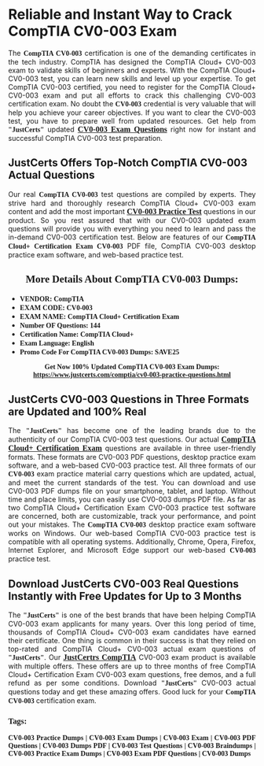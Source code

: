 <h1><strong>Reliable and Instant Way to Crack CompTIA CV0-003 Exam</strong></h1>

<p style="text-align: justify;">The <span style="font-family:Georgia,serif;"><strong>CompTIA CV0-003</strong></span> certification is one of the demanding certificates in the tech industry. CompTIA has designed the CompTIA Cloud+ CV0-003 exam to validate skills of beginners and experts. With the CompTIA Cloud+ CV0-003 test, you can learn new skills and level up your expertise. To get CompTIA CV0-003 certified, you need to register for the CompTIA Cloud+ CV0-003 exam and put all efforts to crack this challenging CV0-003 certification exam. No doubt the <span style="font-family:Georgia,serif;"><strong> CV0-003</strong></span> credential is very valuable that will help you achieve your career objectives. If you want to clear the CV0-003 test, you have to prepare well from updated resources. Get help from <span style="font-size:14px;"><span style="font-family:Georgia,serif;"><strong>"JustCerts"</strong></span></span> updated <a href="https://www.justcerts.com/comptia/cv0-003-practice-questions.html"><span style="font-size:16px;"><span style="font-family:Georgia,serif;"><strong>CV0-003 Exam Questions</strong></span></span></a> right now for instant and successful CompTIA CV0-003 test preparation.</p>

<h2><strong>JustCerts Offers Top-Notch CompTIA CV0-003 Actual Questions </strong></h2>

<p style="text-align: justify;">Our real <span style="font-family:Georgia,serif;"><strong>CompTIA CV0-003</strong></span> test questions are compiled by experts. They strive hard and thoroughly research CompTIA Cloud+ CV0-003 exam content and add the most important <a href="https://www.justcerts.com/comptia/cv0-003-practice-questions.html"><span style="font-size:16px;"><span style="font-family:Georgia,serif;"><strong>CV0-003 Practice Test</strong></span></span></a> questions in our product. So you rest assured that with our CV0-003 updated exam questions will provide you with everything you need to learn and pass the in-demand CV0-003 certification test. Below are features of our <span style="font-family:Georgia,serif;"><strong>CompTIA Cloud+ Certification Exam CV0-003</strong></span> PDF file, CompTIA CV0-003 desktop practice exam software, and web-based practice test.</p>

<h2 style="text-align: center;"><strong><span style="font-family:Georgia,serif;">More Details About CompTIA CV0-003 Dumps:</span></strong></h2>

<ul>
	<li style="text-align: justify;"><span style="font-size:14px;"><span style="font-family:Georgia,serif;"><strong>VENDOR: CompTIA</strong></span></span></li>
	<li style="text-align: justify;"><span style="font-size:14px;"><span style="font-family:Georgia,serif;"><strong>EXAM CODE: CV0-003</strong></span></span></li>
	<li style="text-align: justify;"><span style="font-size:14px;"><span style="font-family:Georgia,serif;"><strong>EXAM NAME: CompTIA Cloud+ Certification Exam</strong></span></span></li>
	<li style="text-align: justify;"><span style="font-size:14px;"><span style="font-family:Georgia,serif;"><strong>Number OF Questions: 144</strong></span></span></li>
	<li style="text-align: justify;"><span style="font-size:14px;"><span style="font-family:Georgia,serif;"><strong>Certification Name: CompTIA Cloud+</strong></span></span></li>
	<li style="text-align: justify;"><span style="font-size:14px;"><span style="font-family:Georgia,serif;"><strong>Exam Language: English</strong></span></span></li>
	<li style="text-align: justify;"><span style="font-size:14px;"><span style="font-family:Georgia,serif;"><strong>Promo Code For CompTIA CV0-003 Dumps: SAVE25</strong></span></span></li>
</ul>

<p style="text-align: center;"><strong><span style="font-family:Georgia,serif;"><span style="font-size:14px;">Get Now 100% Updated CompTIA CV0-003 Exam Dumps:</span> <a href="https://www.justcerts.com/comptia/cv0-003-practice-questions.html">https://www.justcerts.com/comptia/cv0-003-practice-questions.html</a></span></strong></p>

<h2><strong>JustCerts CV0-003 Questions in Three Formats are Updated and 100% Real</strong></h2>

<p style="text-align: justify;">The <span style="font-size:14px;"><span style="font-family:Georgia,serif;"><strong>"JustCerts"</strong></span></span> has become one of the leading brands due to the authenticity of our CompTIA CV0-003 test questions. Our actual <a href="https://www.justcerts.com/comptia/comptia-cloud-certification-exams.html"><span style="font-size:16px;"><span style="font-family:Georgia,serif;"><strong>CompTIA Cloud+ Certification Exam</strong></span></span></a> questions are available in three user-friendly formats. These formats are CV0-003 PDF questions, desktop practice exam software, and a web-based CV0-003 practice test. All three formats of our <strong><span style="font-family:Georgia,serif;"> CV0-003</span></strong> exam practice material carry questions which are updated, actual, and meet the current standards of the test. You can download and use CV0-003 PDF dumps file on your smartphone, tablet, and laptop. Without time and place limits, you can easily use CV0-003 dumps PDF file. As far as two CompTIA Cloud+ Certification Exam CV0-003 practice test software are concerned, both are customizable, track your performance, and point out your mistakes. The <span style="font-family:Georgia,serif;"><strong>CompTIA CV0-003</strong></span> desktop practice exam software works on Windows. Our web-based CompTIA CV0-003 practice test is compatible with all operating systems. Additionally, Chrome, Opera, Firefox, Internet Explorer, and Microsoft Edge support our web-based <span style="font-family:Georgia,serif;"><strong>CV0-003 </strong></span> practice test.</p>

<h2><strong>Download JustCerts CV0-003 Real Questions Instantly with Free Updates for Up to 3 Months</strong></h2>

<p style="text-align: justify;">The <span style="font-family:Georgia,serif;"><span style="font-size:14px;"><strong>"JustCerts"</strong></span></span> is one of the best brands that have been helping CompTIA CV0-003 exam applicants for many years. Over this long period of time, thousands of CompTIA Cloud+ CV0-003 exam candidates have earned their certificate. One thing is common in their success is that they relied on top-rated and CompTIA Cloud+ CV0-003 actual exam questions of <span style="font-family:Georgia,serif;"><span style="font-size:14px;"><strong>"JustCerts"</strong></span></span>. Our <a href="https://www.justcerts.com/comptia-certification-exams.html"><span style="font-size:16px;"><span style="font-family:Georgia,serif;"><strong>JustCertrs CompTIA</strong></span></span></a> CV0-003 exam product is available with multiple offers. These offers are up to three months of free CompTIA Cloud+ Certification Exam CV0-003 exam questions, free demos, and a full refund as per some conditions. Download <span style="font-family:Georgia,serif;"><span style="font-size:14px;"><strong>"JustCerts"</strong></span></span> CV0-003 actual questions today and get these amazing offers. Good luck for your <span style="font-family:Georgia,serif;"><strong>CompTIA CV0-003</strong></span> certification exam.</p>

<h3 style="text-align: justify;"><span style="font-family:Georgia,serif;"><strong>Tags:</strong></span></h3>

<p style="text-align: justify;"><span style="font-family:Georgia,serif;"><strong>CV0-003 Practice Dumps | CV0-003 Exam Dumps | CV0-003 Exam | CV0-003 PDF Questions | CV0-003 Dumps PDF | CV0-003 Test Questions | CV0-003 Braindumps | CV0-003 Practice Exam Dumps | CV0-003 Exam PDF Questions | CV0-003 Dumps</strong></span></p>
